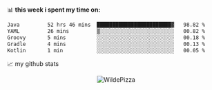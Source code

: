 📊 **this week i spent my time on:**
<!--START_SECTION:waka-->

```txt
Java         52 hrs 46 mins  ████████████████████████▓   98.82 %
YAML         26 mins         ▒░░░░░░░░░░░░░░░░░░░░░░░░   00.82 %
Groovy       5 mins          ░░░░░░░░░░░░░░░░░░░░░░░░░   00.18 %
Gradle       4 mins          ░░░░░░░░░░░░░░░░░░░░░░░░░   00.13 %
Kotlin       1 min           ░░░░░░░░░░░░░░░░░░░░░░░░░   00.05 %
```

<!--END_SECTION:waka-->


📈 my github stats

<p align="center"> <img src="https://github-readme-stats.vercel.app/api?username=WildePizza&show_icons=true&theme=gotham" alt="WildePizza" />





